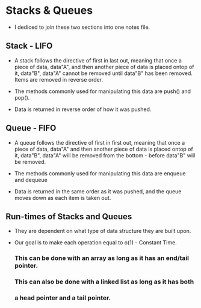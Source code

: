 
# Stacks & Queues
 - I dediced to join these two sections into one notes file.


## Stack - LIFO
 - A stack follows the directive of first in last out,
   meaning that once a piece of data, data"A", and then 
   another piece of data is placed ontop of it, data"B",
   data"A" cannot be removed until data"B" has been removed.
   Items are removed in reverse order.
 
 - The methods commonly used for manipulating this data
   are push() and pop().

 - Data is returned in reverse order of how it was pushed.


## Queue - FIFO
 - A queue follows the directive of first in first out,
   meaning that once a piece of data, data"A" and then 
   another piece of data is placed ontop of it, data"B",
   data"A" will be removed from the bottom - before data"B"
   will be removed.

 - The methods commonly used for manipulating this data
   are enqueue and dequeue

 - Data is returned in the same order as it was pushed, and
   the queue moves down as each item is taken out.


## Run-times of Stacks and Queues

 - They are dependent on what type of data structure they are built upon.

 - Our goal is to make each operation equal to o(1) - Constant Time.
   ### This can be done with an array as long as it has an end/tail pointer.
   ### This can also be done with a linked list as long as it has both 
   ### a head pointer and a tail pointer.

  

